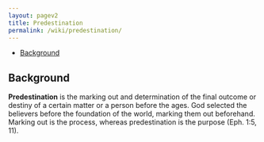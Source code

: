 ```yaml
---
layout: pagev2
title: Predestination
permalink: /wiki/predestination/
---
```

- [Background](#background)
  
## Background

**Predestination** is the marking out and determination of the final outcome or destiny of a certain matter or a person before the ages. God selected the believers before the foundation of the world, marking them out beforehand. Marking out is the process, whereas predestination is the purpose (Eph. 1:5, 11).